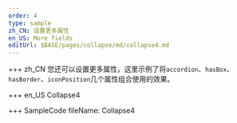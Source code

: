 ```yaml
--- 
order: 4
type: sample
zh_CN: 设置更多属性
en_US: More fields
editUrl: $BASE/pages/collapse/md/collapse4.md
---
```


+++ zh_CN
您还可以设置更多属性，这里示例了将<Code>accordion</Code>、<Code>hasBox</Code>、<Code>hasBorder</Code>、<Code>iconPosition</Code>几个属性组合使用的效果。


+++ en_US
Collapse4

+++ SampleCode
fileName: Collapse4
